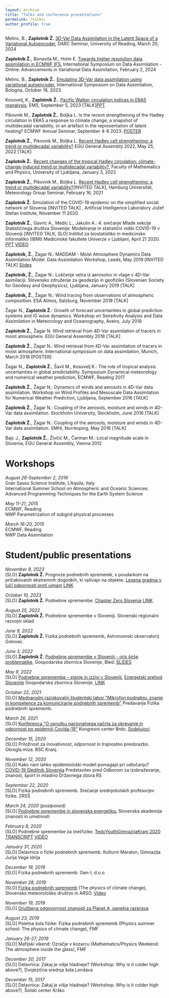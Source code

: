 ```yaml
---
layout: archive
title: "Talks and conference presentations"
permalink: /talks/
author_profile: true
---
```


Melinc, B., <b>Zaplotnik Ž.</b> [3D-Var Data Assimilation in the Latent Space of a Variational Autoencoder](https://research.reading.ac.uk/met-darc/news-and-events/darc-seminar-series/), DARC Seminar, University of Reading, March 20, 2024

<b>Zaplotnik Ž.</b>, Bonavita M., Holm E. [Towards higher resolution data assimilation in ECMWF IFS.](https://www.youtube.com/watch?v=xEYQvwImCUY) International Symposium on Data Assimilation - Online: Advancements in Variational Data Assimilation, February 2, 2024

Melinc, B., <b>Zaplotnik Ž.</b>. [Emulating 3D-Var data assimilation using variational autoencoder](https://unilj-my.sharepoint.com/:b:/g/personal/ziga_zaplotnik_fmf_uni-lj_si1/EbGEziwrIy5LoJwGbwvqZmMBQtBHB8rnBidf7pk6wVGjUQ?e=9NV8Xq), International Symposium on Data Assimilation, Bologna, October 18, 2023.

Kosovelj, K., <b>Zaplotnik Ž.</b>. [Pacific Walker circulation indices in ERA5 reanalysis](https://meetingorganizer.copernicus.org/EMS2023/session/47602), EMS, September 5, 2023 [TALK][PPT](https://unilj-my.sharepoint.com/:p:/g/personal/katarina_kosovelj_fmf_uni-lj_si/EfncEPPLMzdFhgR1t9khNNoBG9CzDdd1gYrvpUp5mvToKw?e=aH3Mxw)

Pikovnik M., <b>Zaplotnik Ž.</b>, Boljka L. Is the recent strengthening of the Hadley circulation in ERA5 a response to climate change, a snapshot of multidecadal variability, or an artefact in the representation of latent heating? ECMWF Annual Seminar, September 4-8 2023. [POSTER](https://unilj-my.sharepoint.com/:b:/g/personal/ziga_zaplotnik_fmf_uni-lj_si1/EaSgSngn4TZKlRpYh8fEQ98BMwDQtOz1rVnRYcSNqGTTUw?e=shM2wr)

<b>Zaplotnik Ž.</b>, Pikovnik M., Boljka L. [Recent Hadley cell strengthening: a trend or multidecadal variability?](https://meetingorganizer.copernicus.org/EGU22/EGU22-3866.html)​ EGU General Assembly 2022, May 25, 2022 [TALK]

<b>Zaplotnik Ž.</b>. [Recent changes of the tropical Hadley circulation: climate-change-induced trend or multidecadal variability?](https://www.fmf.uni-lj.si/sl/obvestila/dogodek/434/nobel-2021-dr-ziga-zaplotnik-fmf-recent-changes-of-the-tropical-hadley-circulation-climate-change-induced-trend-or-multidecadal-variability/), Faculty of Mathematics and Physics, University of Ljubljana, January 3, 2022

<b>Zaplotnik Ž.</b>, Pikovnik M., Boljka L. [Recent Hadley cell strengthening: a trend or multidecadal variability?](https://www.mi.uni-hamburg.de/arbeitsgruppen/theoretische-meteorologie/news/abstract-20210216/)​ [INVITED TALK], Hamburg Universität, Meteorology Group Seminar, February 16, 2021

<b>Zaplotnik Ž.</b> Simulation of the COVID-19 epidemic on the simplified social network of Slovenia [INVITED TALK] , Artificial Intelligence Laboratory
Jožef Stefan Institute, November 11 2020.

<b>Zaplotnik Ž.</b>, Gavric A., Medic L., Jakulin A.: 4. srečanje Mlade sekcije Statističnega društva Slovenije: Modeliranje in statistični vidiki COVID-19 v Sloveniji [INVITED TALK, SLO] Inštitut za biostatistiko in medicinsko informatiko (IBMI) Medicinske fakultete Univerze v Ljubljani, April 21 2020. [PPT](http://nextcloud.fmf.uni-lj.si/s/wgSbB3jFMttswBW) [VIDEO](https://www.youtube.com/watch?v=ZzIbNxvGdo8&feature=youtu.be&t=1526)

<b>Zaplotnik, Ž.</b>, Žagar N.: MADDAM - Moist Atmosphere Dynamics Data Assimilation Model. Data Assimilation Workshop, Leeds, May 2019 [INVITED TALK] [Slides](http://www1.maths.leeds.ac.uk/~amttk/files/workshop/zaplotnik_maddam.pdf)

<b>Zaplotnik, Ž.</b>, Žagar N.: Luščenje vetra iz aerosolov in vlage v 4D-Var asimilaciji. Slovensko združenje za geodezijo in geofiziko (Slovenian Society for Geodesy and Geophysics), Ljubljana, January 2019 [TALK]

<b>Zaplotnik, Ž.</b>, Žagar N.: Wind tracing from observations of atmospheric composition. ESA Atmos, Salzburg, November 2018 [TALK]

Žagar N., <b>Zaplotnik Ž.</b>: Growth of forecast uncertainties in global prediction systems and IG wave dynamics. Workshop on Sensitivity Analysis and Data Assimilation in Meteorology and Oceanography, Aveiro, July 2018

<b>Zaplotnik Ž.</b>, Žagar N. Wind retrieval from 4D-Var assimilation of tracers in moist atmosphere. EGU General Assembly 2018 [TALK]

<b>Zaplotnik Ž.</b>, Žagar N.: Wind retrieval from 4D-Var assimilation of tracers in moist atmosphere. International symposium on data assimilation, Munich, March 2018 [POSTER]

Žagar N., <b>Zaplotnik Ž.</b>, Šavli M., Kosovelj K.: The role of tropical analysis uncertainties in global predictability. Symposium Dynamical meteorology and numerical weather prediction, ECMWF, Reading 2017

<b>Zaplotnik Ž.</b>, Žagar N.: Dynamics of winds and aerosols in 4D-Var data assimilation. Workshop on Wind Profiles and Mesoscale Data Assimilation for Numerical Weather Prediction, Ljubljana, September 2016 [TALK]

<b>Zaplotnik Ž.</b>, Žagar N.: Coupling of the aerosols, moisture and winds in 4D-Var data assimilation. Stockholm University, Stockholm, June 2016 [TALK]

<b>Zaplotnik Ž.</b>, Žagar N.: Coupling of the aerosols, moisture and winds in 4D-Var data assimilation. SMHI, Norrkoping, May 2016 [TALK]

Bajc J., <b>Zaplotnik Ž.</b>, Živčić M., Čarman M.: Local magnitude scale in Slovenia, EGU General Assembly, Vienna 2012


Workshops
======
<i>August 28-September 2, 2016</i><br />
Gran Sasso Science Institute, L’Aquila, Italy<br />
International Summer School on Atmospheric and Oceanic Sciences: Advanced Programming Techniques for the Earth System Science

<i>May 11-21, 2015 </i><br />
ECMWF, Reading<br />
NWP Parametrization of subgrid physical processes

<i>March 16-20, 2015 </i><br />
ECMWF, Reading<br />
NWP Data Assimilation


Student/public presentations
======

<i>November 8, 2023</i><br />
[SLO] <b>Zaplotnik Ž.</b> Prognoze podnebnih sprememb, s poudarkom na pričakovanih ekstremnih dogodkih, ki vplivajo na objekte. [Lesena gradnja v luči odpornosti proti ujmam](https://si24.news/novice/lesena-gradnja-v-luci-odpornosti-proti-ujmam) [LINK](https://unilj-my.sharepoint.com/:p:/g/personal/ziga_zaplotnik_fmf_uni-lj_si1/EUsamqZwxvtMv95P4Gam9NsBXtJtyOIYBruO0rCvDO87IQ?e=9C2SZE)

<i>October 10, 2023</i><br />
[SLO] <b>Zaplotnik Ž.</b> Podnebne spremembe. [Chapter Zero Slovenia](https://www.chapterzeroslovenia.si/Novice/posledice-podnebnih-sprememb-so-tukaj-imuno-ni-niti-gospodarstvo/) [LINK](https://unilj-my.sharepoint.com/:p:/g/personal/ziga_zaplotnik_fmf_uni-lj_si1/EUyJaNFN2H5Bi2wgEe0_lUcBZYp_89CywKrfGtmLrOVJBA?e=CpZ0xk).

<i>August 25, 2022</i><br />
[SLO] <b>Zaplotnik Ž.</b> Podnebne spremembe v Sloveniji. Slovenski regionalni razvojni sklad

<i>June 9, 2022</i><br />
[SLO] <b>Zaplotnik Ž.</b> Fizika podnebnih sprememb, Astronomski observatorij Golovec.

<i>June 3, 2022</i><br />
[SLO] <b>Zaplotnik Ž.</b> [Podnebne spremembe v Sloveniji - oris širše problematike](https://okoljskidan.gzs.si/vsebina/Program-Programme), Gospodarska zbornica Slovenije, Bled. [SLIDES](https://okoljskidan.gzs.si/Portals/Portal-Okoljski-dan/Vsebine/OD_2022/GZS-Okoljski%20dan%202022_v2-Ziga%20Zaplotnik.pdf)

<i>May 9, 2022</i><br />
[SLO] [Podnebne spremembe – stanje in izzivi v Sloveniji](https://unilj-my.sharepoint.com/:p:/g/personal/ziga_zaplotnik_fmf_uni-lj_si1/EQuf7YeUVutCmgDWeAjOqpABlydi6jOQ6xlAIlD05vTvJg?e=4pYUQW), [Energetski prehod Slovenije](https://www.gzs.si/Dogodki/9-05-2022/energetsko-podnebni-prehod-slovenije--odpiramo-javno-razpravo) Gospodarska zbornica Slovenije, [LINK](https://www.youtube.com/watch?v=uO1hG-vZxyY)

<i>October 22, 2021</i><br />
[SLO] [Mednarodni raziskovalni študentski tabor "Mikrofon podnebju: znanje in kompetence za komuniciranje podnebnih sprememb"](http://zaplotnik.github.io/files/VABILO_C4C.pdf) Predavanje Fizika podnebnih sprememb.

<i>March 26, 2021</i><br />
[SLO] [Konferenca "O osnutku nacionalnega načrta za okrevanje in odpornost po epidemiji Covida-19"](https://www.predsednik.si/up-rs/uprs.nsf/objave/2498DFBC30E979C8C12586A400480C01?OpenDocument) Kongresni center Brdo. [Sodelujoci](http://zaplotnik.github.io/files/2021-03-26_Udelezenci_konferenca_NOO.pdf)

<i>December 15, 2020</i><br />
[SLO] Priložnost za inovativnost, odpornost in trajnostno preobrazbo. Okrogla miza. BSC Kranj.

<i>November 12, 2020</i><br />
[SLO] Kako nam lahko epidemiološki modeli pomagajo pri odločanju? [COVID-19 Sledilnik Slovenija](https://www.youtube.com/watch?v=5Zz41bT6XFw) Predstavitev pred Odborom za izobraževanje, znanost, šport in mladino Državnega zbora RS

<i>September 22, 2020</i><br />
[SLO] Fizika podnebnih sprememb. Srečanje srednješolskih profesorjev fizike. ZRSŠ

<i>March 24, 2020 (postponed)</i><br />
[SLO] [Podnebne spremembe in slovenska energetika.](http://www.sazu.si/events/5e625989e9bdb326a898b775) Slovenska akademija znanosti in umetnosti

<i>February 8, 2020</i><br />
[SLO] Podnebne spremembe za (ne)fizike. [TedxYouthGimnazijaKranj 2020](http://zaplotnik.github.io/images/tedx.jpg) [TRANSCRIPT](http://zaplotnik.github.io/files/tedx_transcript.pdf) [VIDEO](https://www.youtube.com/watch?v=AOkVCgA7rUA)

<i>January 31, 2020</i><br />
[SLO] Delavnica o fiziki podnebnih sprememb. Kulturni Maraton, Gimnazija Jurija Vege Idrija

<i>December 19, 2019</i><br />
[SLO] Fizika podnebnih sprememb. Gen-I, d.o.o

<i>November 28, 2019</i><br />
[SLO] [Fizika podnebnih sprememb](http://zaplotnik.github.io/files/fizika_podnebnih_sprememb_online_v2.pdf) (The physics of climate change), Slovensko meteorološko društvo in ARSO. [Video](https://www.youtube.com/watch?time_continue=3&v=4mvaCosEDos&feature=emb_logo)

<i>November 19, 2019</i><br />
[SLO] [Družbena odgovornost znanosti za Planet A, panelna razprava](http://znanost.sta.si/2699198/dan-arrs-sticisce-razlicnih-generacij-raziskovalcev)

<i>August 23, 2019</i><br />
[SLO] Poletna šola fizike: Fizika podnebnih sprememb (Physics summer school: The physics of climate change), FMF

<i>January 26-27, 2019</i><br />
[SLO] Mafijski vikend: Ozračje v kozarcu (Mathematics/Physics Weekend: The atmosphere inside the glass), FMF

<i>December 20, 2017</i><br />
[SLO] Delavnica: Zakaj je višje hladneje? (Workshop: Why is it colder high above?), Dvojezična srednja šola Lendava

<i>December 15, 2017</i><br />
[SLO] Delavnica: Zakaj je višje hladneje? (Workshop: Why is it colder high above?), Šolski center Krško
